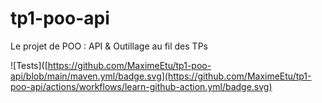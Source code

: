 # tp1-poo-api

Le projet de POO : API & Outillage au fil des TPs

![Tests]([https://github.com/MaximeEtu/tp1-poo-api/blob/main/maven.yml/badge.svg](https://github.com/MaximeEtu/tp1-poo-api/actions/workflows/learn-github-action.yml/badge.svg)
